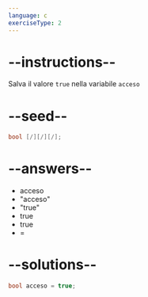 ```yaml
---
language: c
exerciseType: 2
---
```


# --instructions--

Salva il valore `true` nella variabile `acceso`

# --seed--

```c
bool [/][/][/];
```

# --answers--

- acceso
- "acceso"
- "true"
- true
- true
-  = 

# --solutions--

```c
bool acceso = true;
```
